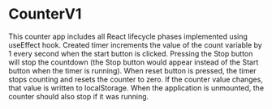 # CounterV1
This counter app includes all React lifecycle phases implemented using useEffect hook.
Created timer increments the value of the count variable by 1 every second when the start button is clicked. Pressing the Stop button will stop the countdown (the Stop button would appear instead of the Start button when the timer is running). When reset button is pressed, the timer stops counting and resets the counter to zero. 
If the counter value changes, that value is written to localStorage.
When the application is unmounted, the counter should also stop if it was running.
